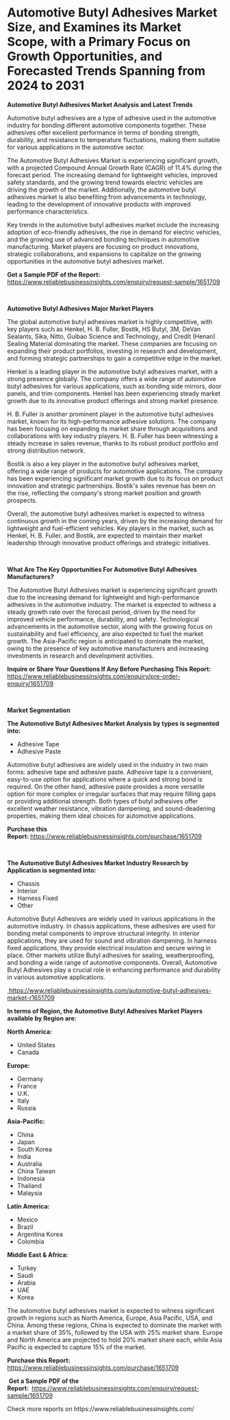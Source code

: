 <p><h1>Automotive Butyl Adhesives Market Size, and Examines its Market Scope, with a Primary Focus on Growth Opportunities, and Forecasted Trends Spanning from 2024 to 2031</h1></p><p><strong>Automotive Butyl Adhesives Market Analysis and Latest Trends</strong></p>
<p><p>Automotive butyl adhesives are a type of adhesive used in the automotive industry for bonding different automotive components together. These adhesives offer excellent performance in terms of bonding strength, durability, and resistance to temperature fluctuations, making them suitable for various applications in the automotive sector.</p><p>The Automotive Butyl Adhesives Market is experiencing significant growth, with a projected Compound Annual Growth Rate (CAGR) of 11.4% during the forecast period. The increasing demand for lightweight vehicles, improved safety standards, and the growing trend towards electric vehicles are driving the growth of the market. Additionally, the automotive butyl adhesives market is also benefiting from advancements in technology, leading to the development of innovative products with improved performance characteristics.</p><p>Key trends in the automotive butyl adhesives market include the increasing adoption of eco-friendly adhesives, the rise in demand for electric vehicles, and the growing use of advanced bonding techniques in automotive manufacturing. Market players are focusing on product innovations, strategic collaborations, and expansions to capitalize on the growing opportunities in the automotive butyl adhesives market.</p></p>
<p><strong>Get a Sample PDF of the Report:&nbsp;</strong> <a href="https://www.reliablebusinessinsights.com/enquiry/request-sample/1651709">https://www.reliablebusinessinsights.com/enquiry/request-sample/1651709</a></p>
<p>&nbsp;</p>
<p><strong>Automotive Butyl Adhesives Major Market Players</strong></p>
<p><p>The global automotive butyl adhesives market is highly competitive, with key players such as Henkel, H. B. Fuller, Bostik, HS Butyl, 3M, DeVan Sealants, Sika, Nitto, Guibao Science and Technology, and Credit (Henan) Sealing Material dominating the market. These companies are focusing on expanding their product portfolios, investing in research and development, and forming strategic partnerships to gain a competitive edge in the market.</p><p>Henkel is a leading player in the automotive butyl adhesives market, with a strong presence globally. The company offers a wide range of automotive butyl adhesives for various applications, such as bonding side mirrors, door panels, and trim components. Henkel has been experiencing steady market growth due to its innovative product offerings and strong market presence.</p><p>H. B. Fuller is another prominent player in the automotive butyl adhesives market, known for its high-performance adhesive solutions. The company has been focusing on expanding its market share through acquisitions and collaborations with key industry players. H. B. Fuller has been witnessing a steady increase in sales revenue, thanks to its robust product portfolio and strong distribution network.</p><p>Bostik is also a key player in the automotive butyl adhesives market, offering a wide range of products for automotive applications. The company has been experiencing significant market growth due to its focus on product innovation and strategic partnerships. Bostik's sales revenue has been on the rise, reflecting the company's strong market position and growth prospects.</p><p>Overall, the automotive butyl adhesives market is expected to witness continuous growth in the coming years, driven by the increasing demand for lightweight and fuel-efficient vehicles. Key players in the market, such as Henkel, H. B. Fuller, and Bostik, are expected to maintain their market leadership through innovative product offerings and strategic initiatives.</p></p>
<p>&nbsp;</p>
<p><strong>What Are The Key Opportunities For Automotive Butyl Adhesives Manufacturers?</strong></p>
<p><p>The Automotive Butyl Adhesives market is experiencing significant growth due to the increasing demand for lightweight and high-performance adhesives in the automotive industry. The market is expected to witness a steady growth rate over the forecast period, driven by the need for improved vehicle performance, durability, and safety. Technological advancements in the automotive sector, along with the growing focus on sustainability and fuel efficiency, are also expected to fuel the market growth. The Asia-Pacific region is anticipated to dominate the market, owing to the presence of key automotive manufacturers and increasing investments in research and development activities.</p></p>
<p><strong>Inquire or Share Your Questions If Any Before Purchasing This Report:</strong> <a href="https://www.reliablebusinessinsights.com/enquiry/pre-order-enquiry/1651709">https://www.reliablebusinessinsights.com/enquiry/pre-order-enquiry/1651709</a></p>
<p>&nbsp;</p>
<p><strong>Market Segmentation</strong></p>
<p><strong>The Automotive Butyl Adhesives Market Analysis by types is segmented into:</strong></p>
<p><ul><li>Adhesive Tape</li><li>Adhesive Paste</li></ul></p>
<p><p>Automotive butyl adhesives are widely used in the industry in two main forms: adhesive tape and adhesive paste. Adhesive tape is a convenient, easy-to-use option for applications where a quick and strong bond is required. On the other hand, adhesive paste provides a more versatile option for more complex or irregular surfaces that may require filling gaps or providing additional strength. Both types of butyl adhesives offer excellent weather resistance, vibration dampening, and sound-deadening properties, making them ideal choices for automotive applications.</p></p>
<p><strong>Purchase this Report:&nbsp;</strong><a href="https://www.reliablebusinessinsights.com/purchase/1651709">https://www.reliablebusinessinsights.com/purchase/1651709</a></p>
<p>&nbsp;</p>
<p><strong>The Automotive Butyl Adhesives Market Industry Research by Application is segmented into:</strong></p>
<p><ul><li>Chassis</li><li>Interior</li><li>Harness Fixed</li><li>Other</li></ul></p>
<p><p>Automotive Butyl Adhesives are widely used in various applications in the automotive industry. In chassis applications, these adhesives are used for bonding metal components to improve structural integrity. In interior applications, they are used for sound and vibration dampening. In harness fixed applications, they provide electrical insulation and secure wiring in place. Other markets utilize Butyl adhesives for sealing, weatherproofing, and bonding a wide range of automotive components. Overall, Automotive Butyl Adhesives play a crucial role in enhancing performance and durability in various automotive applications.</p></p>
<p><a href="https://www.reliablebusinessinsights.com/automotive-butyl-adhesives-market-r1651709">&nbsp;https://www.reliablebusinessinsights.com/automotive-butyl-adhesives-market-r1651709</a></p>
<p><strong>In terms of Region, the Automotive Butyl Adhesives Market Players available by Region are:</strong></p>
<p>
    <p> <strong> North America: </strong>
        <ul>
            <li>United States</li>
            <li>Canada</li>
        </ul>
        </p> 
    <p> <strong> Europe: </strong>
        <ul>
            <li>Germany</li>
            <li>France</li>
            <li>U.K.</li>
            <li>Italy</li>
            <li>Russia</li>
        </ul>
        </p> 
    <p> <strong> Asia-Pacific: </strong>
        <ul>
            <li>China</li>
            <li>Japan</li>
            <li>South Korea</li>
            <li>India</li>
            <li>Australia</li>
            <li>China Taiwan</li>
            <li>Indonesia</li>
            <li>Thailand</li>
            <li>Malaysia</li>
        </ul>
        </p> 
    <p> <strong> Latin America: </strong>
        <ul>
            <li>Mexico</li>
            <li>Brazil</li>
            <li>Argentina Korea</li>
            <li>Colombia</li>
        </ul>
        </p> 
    <p> <strong> Middle East & Africa: </strong>
        <ul>
            <li>Turkey</li>
            <li>Saudi</li>
            <li>Arabia</li>
            <li>UAE</li>
            <li>Korea</li>
        </ul>
    </p>
    </p>
<p><p>The automotive butyl adhesives market is expected to witness significant growth in regions such as North America, Europe, Asia Pacific, USA, and China. Among these regions, China is expected to dominate the market with a market share of 35%, followed by the USA with 25% market share. Europe and North America are projected to hold 20% market share each, while Asia Pacific is expected to capture 15% of the market.</p></p>
<p><strong>Purchase this Report: </strong><a href="https://www.reliablebusinessinsights.com/purchase/1651709">https://www.reliablebusinessinsights.com/purchase/1651709</a></p>
<p>&nbsp;<strong>Get a Sample PDF of the Report:&nbsp;&nbsp;</strong><a href="https://www.reliablebusinessinsights.com/enquiry/request-sample/1651709">https://www.reliablebusinessinsights.com/enquiry/request-sample/1651709</a></p>
<p><strong></strong></p>
<p>Check more reports on https://www.reliablebusinessinsights.com/</p>